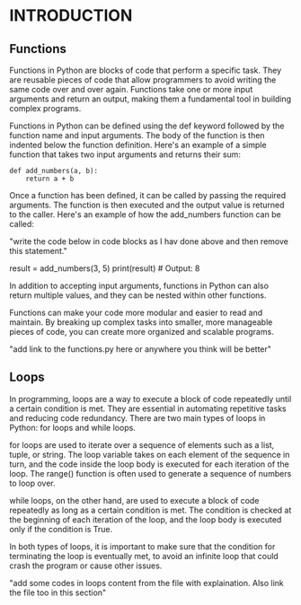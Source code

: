 # INTRODUCTION


## Functions

Functions in Python are blocks of code that perform a specific task. They are reusable pieces of code that allow programmers to avoid writing the same code over and over again. Functions take one or more input arguments and return an output, making them a fundamental tool in building complex programs.

Functions in Python can be defined using the def keyword followed by the function name and input arguments. The body of the function is then indented below the function definition. Here's an example of a simple function that takes two input arguments and returns their sum:

```
def add_numbers(a, b):
    return a + b
```
Once a function has been defined, it can be called by passing the required arguments. The function is then executed and the output value is returned to the caller. Here's an example of how the add_numbers function can be called:

"write the code below in code blocks as I hav done above and then remove this statement."

result = add_numbers(3, 5)
print(result)  # Output: 8

In addition to accepting input arguments, functions in Python can also return multiple values, and they can be nested within other functions.

Functions can make your code more modular and easier to read and maintain. By breaking up complex tasks into smaller, more manageable pieces of code, you can create more organized and scalable programs.


"add link to the functions.py here or anywhere you think will be better"


## Loops

In programming, loops are a way to execute a block of code repeatedly until a certain condition is met. They are essential in automating repetitive tasks and reducing code redundancy. There are two main types of loops in Python: for loops and while loops.

for loops are used to iterate over a sequence of elements such as a list, tuple, or string. The loop variable takes on each element of the sequence in turn, and the code inside the loop body is executed for each iteration of the loop. The range() function is often used to generate a sequence of numbers to loop over.

while loops, on the other hand, are used to execute a block of code repeatedly as long as a certain condition is met. The condition is checked at the beginning of each iteration of the loop, and the loop body is executed only if the condition is True.

In both types of loops, it is important to make sure that the condition for terminating the loop is eventually met, to avoid an infinite loop that could crash the program or cause other issues.


"add some codes in loops content from the file with explaination. Also link the file too in this section"